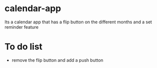 # calendar-app
Its a calendar app that has a flip button on the different months and a set reminder feature

# To do list
- remove the flip button and add a push button
